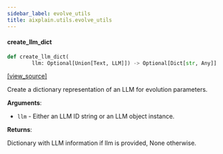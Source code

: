 ```yaml
---
sidebar_label: evolve_utils
title: aixplain.utils.evolve_utils
---
```


#### create\_llm\_dict

```python
def create_llm_dict(
        llm: Optional[Union[Text, LLM]]) -> Optional[Dict[str, Any]]
```

[[view_source]](https://github.com/aixplain/aiXplain/blob/main/aixplain/utils/evolve_utils.py#L5)

Create a dictionary representation of an LLM for evolution parameters.

**Arguments**:

- `llm` - Either an LLM ID string or an LLM object instance.
  

**Returns**:

  Dictionary with LLM information if llm is provided, None otherwise.

